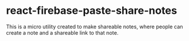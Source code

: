 # react-firebase-paste-share-notes
This is a micro utility created to make shareable notes, where people can create a note and a shareable link to that note.
